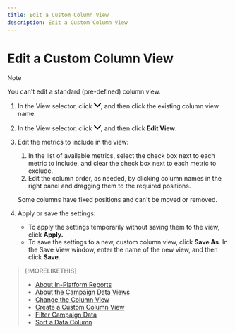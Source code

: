 ```yaml
---
title: Edit a Custom Column View
description: Edit a Custom Column View
---
```


# Edit a Custom Column View

>[!NOTE]
>
>You can't edit a standard (pre-defined) column view.

1. In the View selector, click ![down arrow](/help/dsp/assets/chevron-down.png), and then click the existing column view name.
1. In the View selector, click ![down arrow](/help/dsp/assets/chevron-down.png), and then click **Edit View**.
1. Edit the metrics to include in the view:
    1. In the list of available metrics, select the check box next to each metric to include, and clear the check box next to each metric to exclude.
    1. Edit the column order, as needed, by clicking column names in the right panel and dragging them to the required positions.

   Some columns have fixed positions and can't be moved or removed.

1. Apply or save the settings:

    * To apply the settings temporarily without saving them to the view, click **Apply.**
    * To save the settings to a new, custom column view, click **Save As**. In the Save View window, enter the name of the new view, and then click **Save**.

>[!MORELIKETHIS]
>
>* [About In-Platform Reports](campaign-reports-about.md)
>* [About the Campaign Data Views](campaign-data-views-about.md)
>* [Change the Column View](column-view-change.md)
>* [Create a Custom Column View](column-view-create.md)
>* [Filter Campaign Data](campaign-data-filter.md)
>* [Sort a Data Column](campaign-data-sort.md)
